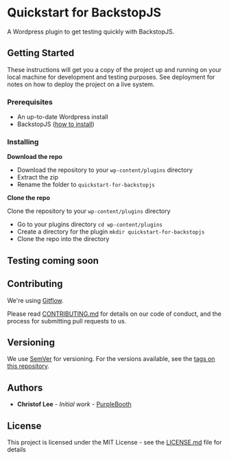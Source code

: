 # Quickstart for BackstopJS

A Wordpress plugin to get testing quickly with BackstopJS.

## Getting Started

These instructions will get you a copy of the project up and running on your local machine for development and testing purposes. See deployment for notes on how to deploy the project on a live system.

### Prerequisites

- An up-to-date Wordpress install
- BackstopJS ([how to install](https://www.christoflee.co.uk/backstopjs-a-beginners-guide-to-testing-in-wordpress/))

### Installing

**Download the repo**

- Download the repository to your `wp-content/plugins` directory
- Extract the zip
- Rename the folder to `quickstart-for-backstopjs`

**Clone the repo**

Clone the repository to your `wp-content/plugins` directory

- Go to your plugins directory `cd wp-content/plugins`
- Create a directory for the plugin `mkdir quickstart-for-backstopjs`
- Clone the repo into the directory


## Testing coming soon

## Contributing

We're using [Gitflow](https://www.atlassian.com/git/tutorials/comparing-workflows/gitflow-workflow).

Please read [CONTRIBUTING.md](https://gist.github.com/PurpleBooth/b24679402957c63ec426) for details on our code of conduct, and the process for submitting pull requests to us.

## Versioning

We use [SemVer](http://semver.org/) for versioning. For the versions available, see the [tags on this repository](https://github.com/your/project/tags). 

## Authors

* **Christof Lee** - *Initial work* - [PurpleBooth](https://github.com/christoflee)

## License

This project is licensed under the MIT License - see the [LICENSE.md](LICENSE.md) file for details
